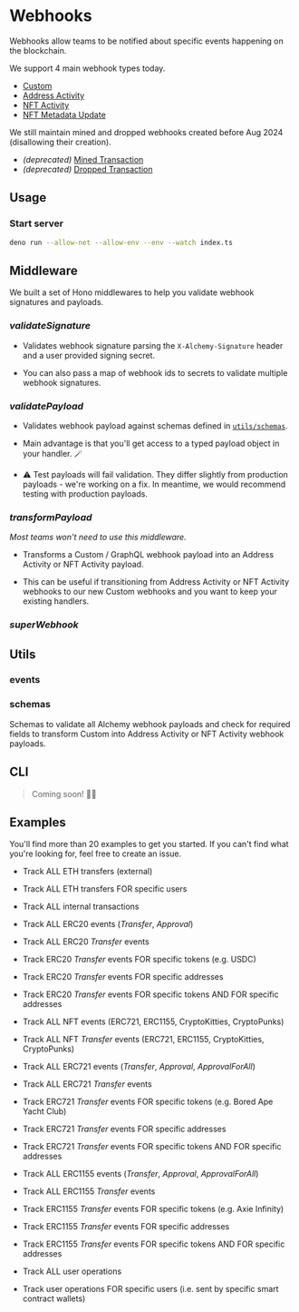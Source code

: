 # Webhooks

Webhooks allow teams to be notified about specific events happening on the blockchain.

We support 4 main webhook types today.

- [Custom]()
- [Address Activity]()
- [NFT Activity]()
- [NFT Metadata Update]()

We still maintain mined and dropped webhooks created before Aug 2024 (disallowing their creation).

- _(deprecated)_ [Mined Transaction]()
- _(deprecated)_ [Dropped Transaction]()

## Usage

### Start server

```bash
deno run --allow-net --allow-env --env --watch index.ts
```

## Middleware

We built a set of Hono middlewares to help you validate webhook signatures and payloads.

### _validateSignature_

- Validates webhook signature parsing the `X-Alchemy-Signature` header and a user provided signing secret.

- You can also pass a map of webhook ids to secrets to validate multiple webhook signatures.

### _validatePayload_

- Validates webhook payload against schemas defined in [`utils/schemas`](./utils/schemas).

- Main advantage is that you'll get access to a typed payload object in your handler. 🪄

- ⚠️ Test payloads will fail validation. They differ slightly from production payloads - we're working on a fix. In meantime, we would recommend testing with production payloads.

### _transformPayload_

_Most teams won't need to use this middleware._

- Transforms a Custom / GraphQL webhook payload into an Address Activity or NFT Activity payload.

- This can be useful if transitioning from Address Activity or NFT Activity webhooks to our new Custom webhooks and you want to keep your existing handlers.

### _superWebhook_

## Utils

### events

### schemas

Schemas to validate all Alchemy webhook payloads and check for required fields to transform Custom into Address Activity or NFT Activity webhook payloads.

## CLI

> Coming soon! 👨‍💻

## Examples

You'll find more than 20 examples to get you started.
If you can't find what you're looking for, feel free to create an issue.

- Track ALL ETH transfers (external)

- Track ALL ETH transfers FOR specific users

- Track ALL internal transactions

- Track ALL ERC20 events (_Transfer_, _Approval_)

- Track ALL ERC20 _Transfer_ events

- Track ERC20 _Transfer_ events FOR specific tokens (e.g. USDC)

- Track ERC20 _Transfer_ events FOR specific addresses

- Track ERC20 _Transfer_ events FOR specific tokens AND FOR specific addresses

- Track ALL NFT events (ERC721, ERC1155, CryptoKitties, CryptoPunks)

- Track ALL NFT _Transfer_ events (ERC721, ERC1155, CryptoKitties, CryptoPunks)

- Track ALL ERC721 events (_Transfer_, _Approval_, _ApprovalForAll_)

- Track ALL ERC721 _Transfer_ events

- Track ERC721 _Transfer_ events FOR specific tokens (e.g. Bored Ape Yacht Club)

- Track ERC721 _Transfer_ events FOR specific addresses

- Track ERC721 _Transfer_ events FOR specific tokens AND FOR specific addresses

- Track ALL ERC1155 events (_Transfer_, _Approval_, _ApprovalForAll_)

- Track ALL ERC1155 _Transfer_ events

- Track ERC1155 _Transfer_ events FOR specific tokens (e.g. Axie Infinity)

- Track ERC1155 _Transfer_ events FOR specific addresses

- Track ERC1155 _Transfer_ events FOR specific tokens AND FOR specific addresses

- Track ALL user operations

- Track user operations FOR specific users (i.e. sent by specific smart contract wallets)
